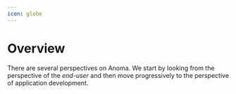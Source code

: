 ```yaml
---
icon: globe
---
```


# Overview

There are several perspectives on Anoma. We start by looking from the perspective of the _end-user_ and then move progressively to the perspective of application development.

<div data-full-width="true">

<figure><img src="../.gitbook/assets/image (1).png" alt=""><figcaption></figcaption></figure>

</div>
